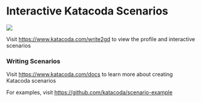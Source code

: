 # Interactive Katacoda Scenarios

[![](http://shields.katacoda.com/katacoda/write2gd/count.svg)](https://www.katacoda.com/write2gd "Get your profile on Katacoda.com")

Visit https://www.katacoda.com/write2gd to view the profile and interactive scenarios

### Writing Scenarios
Visit https://www.katacoda.com/docs to learn more about creating Katacoda scenarios

For examples, visit https://github.com/katacoda/scenario-example
